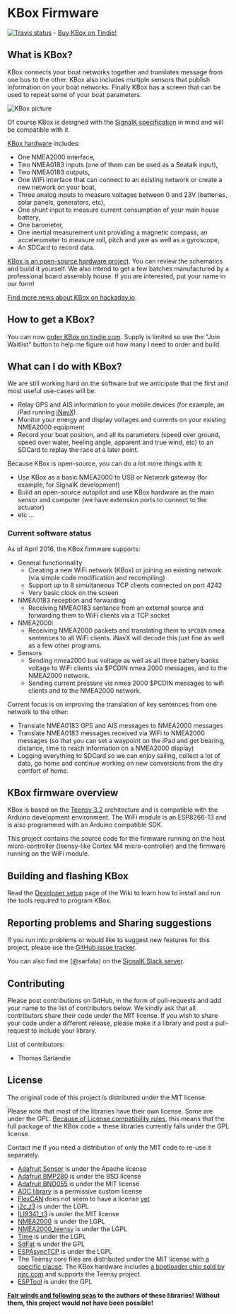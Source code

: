 # KBox Firmware

[![Travis
status](https://api.travis-ci.org/sarfata/kbox-firmware.svg)](https://travis-ci.org/sarfata/kbox-firmware) - [Buy KBox on
Tindie!](https://www.tindie.com/products/sarfata/kbox-open-source-boat-gateway/)

## What is KBox?

KBox connects your boat networks together and translates message from
one bus to the other. KBox also includes multiple sensors that publish
information on your boat networks. Finally KBox has a screen that can be used to
repeat some of your boat parameters.

![KBox picture](kbox.jpg)

Of course KBox is designed with the [SignalK specification](http://signalk.org)
in mind and will be compatible with it.


[KBox hardware](https://github.com/sarfata/kbox-hardware) includes:

 - One NMEA2000 interface,
 - Two NMEA0183 inputs (one of them can be used as a Seatalk input),
 - Two NMEA0183 outputs,
 - One WiFi interface that can connect to an existing network or create a new
   network on your boat,
 - Three analog inputs to measure voltages between 0 and 23V (batteries, solar
   panels, generators, etc),
 - One shunt input to measure current consumption of your main house battery,
 - One barometer,
 - One inertial measurement unit providing a magnetic compass, an accelerometer
   to measure roll, pitch and yaw as well as a gyroscope,
 - An SDCard to record data.

[KBox is an open-source hardware project](https://github.com/sarfata/kbox-hardware). You can review the
schematics and build it yourself. We also intend to get a few batches
manufactured by a professional board assembly house. If you are interested, put
your name in our form!

[Find more news about KBox on
hackaday.io](https://hackaday.io/project/11055-kbox).

## How to get a KBox?

You can now [order KBox on
tindie.com](https://www.tindie.com/products/sarfata/kbox-open-source-boat-gateway/).
Supply is limited so use the "Join Waitlist" button to help me figure out how
many I need to order and build.

## What can I do with KBox?

We are still working hard on the software but we anticipate that the first and
most useful use-cases will be:

 - Relay GPS and AIS information to your mobile devices (for example, an iPad
   running [iNavX](http://inavx.com)).
 - Monitor your energy and display voltages and currents on your existing
   NMEA2000 equipment
 - Record your boat position, and all its parameters (speed over ground, speed
   over water, heeling angle, apparent and true wind, etc) to an SDCard to
   replay the race at a later point.

Because KBox is open-source, you can do a lot more things with it:

 - Use KBox as a basic NMEA2000 to USB or Network gateway (for example, for
   SignalK development)
 - Build an open-source autopilot and use KBox hardware as the main sensor and
   computer (we have extension ports to connect to the actuator)
 - etc ...

### Current software status

As of April 2016, the KBox firmware supports:

 - General functionnality
   - Creating a new WiFi network (KBox) or joining an existing network (via simple
     code modification and recompiling)
   - Support up to 8 simultaneous TCP clients connected on port 4242
   - Very basic clock on the screen
 - NMEA0183 reception and forwarding
   - Receiving NMEA0183 sentence from an external source and forwarding them to
     WiFi clients via a TCP socket
 - NMEA2000:
   - Receiving NMEA2000 packets and translating them to `$PCDIN` nmea sentences to
     all WiFi clients. iNavX will decode this just fine as well as a few other
     programs.
 - Sensors
   - Sending nmea2000 bus voltage as well as all three battery banks voltage to
     WiFi clients via $PCDIN nmea 2000 messages, and to the NMEA2000 network.
   - Sending current pressure via nmea 2000 $PCDIN messages to wifi clients and
     to the NMEA2000 network.

Current focus is on improving the translation of key sentences from one network
to the other:

 - Translate NMEA0183 GPS and AIS messages to NMEA2000 messages
 - Translate NMEA0183 messages received via WiFi to NMEA2000 messages (so that
   you can set a waypoint on the iPad and get bearing, distance, time to reach
   information on a NMEA2000 display)
 - Logging everything to SDCard so we can enjoy sailing, collect a lot of data,
   go home and continue working on new conversions from the dry comfort of home.

## KBox firmware overview

KBox is based on the [Teensy 3.2](https://www.pjrc.com/teensy/) architecture and
is compatible with the Arduino development environment. The WiFi module is an
ESP8266-13 and is also programmed with an Arduino compatible SDK.

This project contains the source code for the firmware running on the host
micro-controller (teensy-like Cortex M4 micro-controller) and the firmware
running on the WiFi module.

## Building and flashing KBox

Read the [Developer setup](https://github.com/sarfata/kbox-firmware/wiki/Developer-Setup)
page of the Wiki to learn how to install and run the tools required to program KBox.

## Reporting problems and Sharing suggestions

If you run into problems or would like to suggest new features for this project,
please use the [GitHub issue tracker](https://github.com/sarfata/kbox-firmware).

You can also find me (@sarfata) on the [SignalK Slack
server](http://slack-invite.signalk.org/).

## Contributing

Please post contributions on GitHub, in the form of pull-requests and add your
name to the list of contributors below. We kindly ask that all contributors
share their code under the MIT license. If you wish to share your code under a
different release, please make it a library and post a pull-request to include
your library.

List of contributors:

 - Thomas Sarlandie

## License

The original code of this project is distributed under the MIT license.

Please note that most of the libraries have their own license. Some are under
the GPL. [Because of License compatibility
rules](https://en.wikipedia.org/wiki/License_compatibility#GPL_compatibility),
this means that the full package of the KBox code + these libraries currently
falls under the GPL license.

Contact me if you need a distribution of only the MIT code to re-use it
separately.

 - [Adafruit Sensor](https://github.com/adafruit/Adafruit_BMP280_Library) is
 under the Apache license
 - [Adafruit BMP280](https://github.com/adafruit/Adafruit_BMP280_Library) is under the BSD license
 - [Adafruit BNO055](https://github.com/adafruit/Adafruit_BNO055/) is under the MIT license
 - [ADC library](https://github.com/pedvide/ADC) is a permissive custom license
 - [FlexCAN](https://github.com/teachop/FlexCAN_Library) does not seem to have a
 license [yet](https://github.com/teachop/FlexCAN_Library/issues/12)
 - [i2c_t3](https://github.com/nox771/i2c_t3) is under the LGPL
 - [ILI9341_t3](https://github.com/PaulStoffregen/ILI9341_t3) is under the MIT
   license
 - [NMEA2000](https://github.com/ttlappalainen/NMEA2000/) is under the LGPL
 - [NMEA2000_teensy](https://github.com/sarfata/NMEA2000_teensy) is under the
   LGPL
 - [Time](https://github.com/PaulStoffregen/Time) is under the LGPL
 - [SdFat](https://github.com/greiman/SdFat) is under the GPL
 - [ESPAsyncTCP](https://github.com/me-no-dev/ESPAsyncTCP) is under the LGPL
 - The Teensy core files are distributed under the MIT license with [a specific
   clause](https://forum.pjrc.com/threads/25996-Question-about-licensing-of-core-files).
   The KBox hardware includes [a bootloader chip sold by pjrc.com](http://www.pjrc.com/store/ic_mkl02.html)
   and supports the Teensy project.
 - [ESPTool](https://github.com/themadinventor/esptool) is under the GPL

**[Fair winds and following seas](https://en.wikipedia.org/wiki/Following_sea)
to the authors of these libraries! Without them, this project would not have
been possible!**
